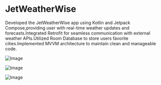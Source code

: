 # JetWeatherWise
Developed the JetWeatherWise app using Kotlin and Jetpack Compose,providing user with real-time weather updates and forecasts.Integrated Retrofit for seamless communication with external weather APIs.Utilized Room Database to store users favorite cities.Implemented MVVM architecture to maintain clean and manageable code.

![Image](https://github.com/user-attachments/assets/bbccec94-1208-4ce9-bde8-d376f3cdeb68)

![Image](https://github.com/user-attachments/assets/9d8b85d7-f2fb-4985-b530-618afbf65e06)

![Image](https://github.com/user-attachments/assets/8a11b636-41ab-4fdc-8045-bd8b8fbe39e5)
